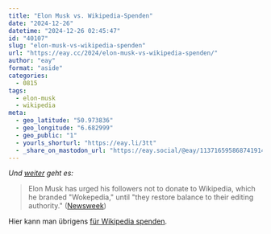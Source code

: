 ```yaml
---
title: "Elon Musk vs. Wikipedia-Spenden"
date: "2024-12-26"
datetime: "2024-12-26 02:45:47"
id: "40107"
slug: "elon-musk-vs-wikipedia-spenden"
url: "https://eay.cc/2024/elon-musk-vs-wikipedia-spenden/"
author: "eay"
format: "aside"
categories:
  - 0815
tags:
  - elon-musk
  - wikipedia
meta:
  - geo_latitude: "50.973836"
  - geo_longitude: "6.682999"
  - geo_public: "1"
  - yourls_shorturl: "https://eay.li/3tt"
  - _share_on_mastodon_url: "https://eay.social/@eay/113716595868741914"
---
```


_Und [weiter](https://eay.cc/2024/elon-musk-die-afd/) geht es:_

> Elon Musk has urged his followers not to donate to Wikipedia, which he branded "Wokepedia," until "they restore balance to their editing authority." ([Newsweek](https://www.newsweek.com/elon-musk-takes-aim-wikipedia-fund-raising-editing-political-woke-2005742))

Hier kann man übrigens [für Wikipedia spenden](https://donate.wikimedia.org/).
